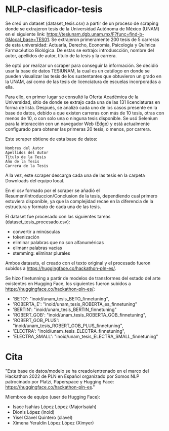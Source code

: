 # NLP-clasificador-tesis

Se creó un dataset (dataset_tesis.csv) a partir de un proceso de scraping donde se extrajeron tesis de la Universidad Autónoma de México (UNAM) en el siguiente link: https://tesiunam.dgb.unam.mx/F?func=find-b-0&local_base=TES01. Se extrajeron primeramente 200 tesis de 5 carreras de esta universidad: Actuaría, Derecho, Economía, Psicología y Química Farmacéutico Biológica. De estas se extrajo: introduscción, nombre del autor, apellidos de autor, título de la tesis y la carrera. 

Se optó por realizar un scraper para conseguir la información. Se decidió usar la base de datos TESIUNAM, la cual es un catálogo en donde se pueden visualizar las tesis de los sustentantes que obtuvieron un grado en la UNAM, así como de las tesis de licenciatura de escuelas incorporadas a ella.

Para ello, en primer lugar se consultó la Oferta Académica de la Universidad, sitio de donde se extrajo cada una de las 131 licenciaturas en forma de lista. Después, se analizó cada uno de los casos presente en la base de datos, debido a que existen carreras con más de 10 tesis, otras con menos de 10, o con solo una o ninguna tesis disponible. Se usó Selenium para la interacción con un navegador Web (Edge) y está actualmente configurado para obtener las primeras 20 tesis, o menos, por carrera.

Este scraper obtiene de esta base de datos:

    Nombres del Autor
    Apellidos del Autor
    Título de la Tesis
    Año de la Tesis
    Carrera de la Tesis

A la vez, este scraper descarga cada una de las tesis en la carpeta Downloads del equipo local.

En el csv formado por el scraper se añadió el Resumen/Introduccion/Conclusion de la tesis, dependiendo cual primero estuviera disponible, ya que la complejidad recae en la diferencia de la estructura y formato de cada una de las tesis.

El dataset fue procesado con las siguientes tareas (dataset_tesis_procesado.csv):
- convertir a minúsculas
- tokenización
- eliminar palabras que no son alfanuméricas
- elimanr palabras vacías
- stemming: eliminar plurales

Ambos datasets, el creado con el texto original y el procesado fueron subidos a https://huggingface.co/hackathon-pln-es/.

Se hizo finetunning a partir de modelos de transformes del estado del arte existentes en Hugging Face, los siguientes fueron subidos a https://huggingface.co/hackathon-pln-es/:
- 'BETO': "inoid/unam_tesis_BETO_finnetuning",
- 'ROBERTA_E': "inoid/unam_tesis_ROBERTA_es_finnetuning"
- 'BERTIN': "inoid/unam_tesis_BERTIN_finnetuning"
- 'ROBERT_GOB': "inoid/unam_tesis_ROBERTA_GOB_finnetuning",
- 'ROBERT_GOB_PLUS': "inoid/unam_tesis_ROBERT_GOB_PLUS_finnetuning",
- 'ELECTRA': "inoid/unam_tesis_ELECTRA_finnetuning",
- 'ELECTRA_SMALL': "inoid/unam_tesis_ELECTRA_SMALL_finnetuning"

# Cita

"Esta base de datos/modelo se ha creado/entrenado en el marco del Hackathon 2022 de PLN en Español organizado por Somos NLP patrocinado por Platzi, Paperspace y Hugging Face: https://huggingface.co/hackathon-pln-es."

Miembros de equipo (user de Hugging Face):
- Isacc Isahias López López (MajorIsaiah)
- Dionis López (inoid)
- Yisel Clavel Quintero (clavel)
- Ximena Yeraldin López López (Ximyer)
